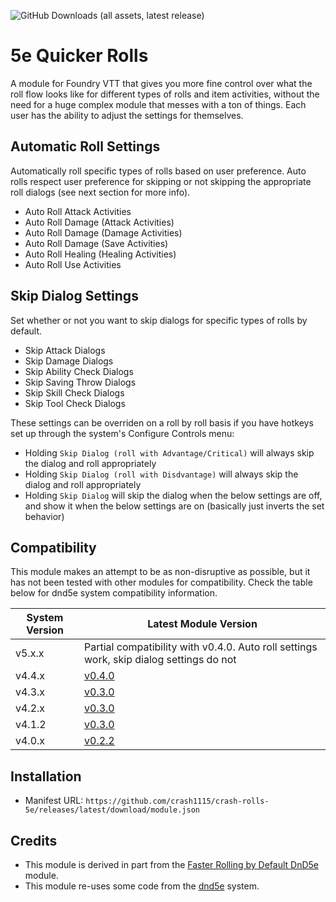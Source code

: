 ![GitHub Downloads (all assets, latest release)](https://img.shields.io/github/downloads/crash1115/crash-rolls-5e/latest/total?style=flat-square)

# 5e Quicker Rolls
A module for Foundry VTT that gives you more fine control over what the roll flow looks like for different types of rolls and item activities, without the need for a huge complex module that messes with a ton of things. Each user has the ability to adjust the settings for themselves.

## Automatic Roll Settings
Automatically roll specific types of rolls based on user preference. Auto rolls respect user preference for skipping or not skipping the appropriate roll dialogs (see next section for more info).
- Auto Roll Attack Activities
- Auto Roll Damage (Attack Activities)
- Auto Roll Damage (Damage Activities)
- Auto Roll Damage (Save Activities)
- Auto Roll Healing (Healing Activities)
- Auto Roll Use Activities

## Skip Dialog Settings
Set whether or not you want to skip dialogs for specific types of rolls by default.
- Skip Attack Dialogs
- Skip Damage Dialogs
- Skip Ability Check Dialogs
- Skip Saving Throw Dialogs
- Skip Skill Check Dialogs
- Skip Tool Check Dialogs

These settings can be overriden on a roll by roll basis if you have hotkeys set up through the system's Configure Controls menu:
- Holding `Skip Dialog (roll with Advantage/Critical)` will always skip the dialog and roll appropriately
- Holding `Skip Dialog (roll with Disdvantage)` will always skip the dialog and roll appropriately
- Holding `Skip Dialog` will skip the dialog when the below settings are off, and show it when the below settings are on (basically just inverts the set behavior)

## Compatibility
This module makes an attempt to be as non-disruptive as possible, but it has not been tested with other modules for compatibility. Check the table below for dnd5e system compatibility information.

| System Version     | Latest Module Version                                                       |
| ------------------ | --------------------------------------------------------------------------- |
| v5.x.x             | Partial compatibility with v0.4.0. Auto roll settings work, skip dialog settings do not   |
| v4.4.x             | [v0.4.0](https://github.com/crash1115/crash-rolls-5e/releases/tag/0.4.0)    |
| v4.3.x             | [v0.3.0](https://github.com/crash1115/crash-rolls-5e/releases/tag/v0.3.0)   |
| v4.2.x             | [v0.3.0](https://github.com/crash1115/crash-rolls-5e/releases/tag/v0.3.0)   |
| v4.1.2             | [v0.3.0](https://github.com/crash1115/crash-rolls-5e/releases/tag/v0.3.0)   |
| v4.0.x             | [v0.2.2](https://github.com/crash1115/crash-rolls-5e/releases/tag/v0.2.2)   |

## Installation
- Manifest URL: `https://github.com/crash1115/crash-rolls-5e/releases/latest/download/module.json`

## Credits
- This module is derived in part from the [Faster Rolling by Default DnD5e](https://github.com/ElfFriend-DnD/foundryvtt-faster-rolling-by-default-5e) module.
- This module re-uses some code from the [dnd5e](https://github.com/foundryvtt/dnd5e) system.
